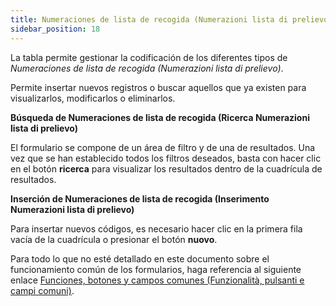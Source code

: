 ```yaml
---
title: Numeraciones de lista de recogida (Numerazioni lista di prelievo)
sidebar_position: 18
---
```


La tabla permite gestionar la codificación de los diferentes tipos de *Numeraciones de lista de recogida (Numerazioni lista di prelievo)*.

Permite insertar nuevos registros o buscar aquellos que ya existen para visualizarlos, modificarlos o eliminarlos.

**Búsqueda de Numeraciones de lista de recogida (Ricerca Numerazioni lista di prelievo)**

El formulario se compone de un área de filtro y de una de resultados. Una vez que se han establecido todos los filtros deseados, basta con hacer clic en el botón **ricerca** para visualizar los resultados dentro de la cuadrícula de resultados.

**Inserción de Numeraciones de lista de recogida (Inserimento Numerazioni lista di prelievo)**

Para insertar nuevos códigos, es necesario hacer clic en la primera fila vacía de la cuadrícula o presionar el botón **nuovo**.

Para todo lo que no esté detallado en este documento sobre el funcionamiento común de los formularios, haga referencia al siguiente enlace [Funciones, botones y campos comunes (Funzionalità, pulsanti e campi comuni)](/docs/guide/common).